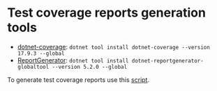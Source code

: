 # Test coverage reports generation tools

- [dotnet-coverage](https://www.jetbrains.com/help/dotcover/Running_Coverage_Analysis_from_the_Command_LIne.html): `dotnet tool install dotnet-coverage --version 17.9.3 --global`
- [ReportGenerator](https://github.com/danielpalme/ReportGenerator): `dotnet tool install dotnet-reportgenerator-globaltool --version 5.2.0 --global`

To generate test coverage reports use this [script](../../Scripts/Tests/Test%20and%20Cover%20All%20Frameworks.ps1).
